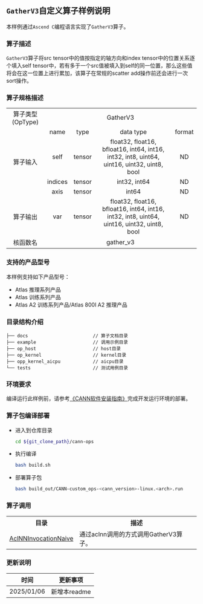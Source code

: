 ## `GatherV3`自定义算子样例说明 
本样例通过`Ascend C`编程语言实现了`GatherV3`算子。

### 算子描述
`GatherV3`算子将src tensor中的值按指定的轴方向和index tensor中的位置关系逐个填入self tensor中，若有多于一个src值被填入到self的同一位置，那么这些值将会在这一位置上进行累加，该算子在常规的scatter add操作前还会进行一次sort操作。

### 算子规格描述

<table>
<tr><td rowspan="1" align="center">算子类型(OpType)</td><td colspan="4" align="center">GatherV3</td></tr>
</tr>
<tr><td rowspan="4" align="center">算子输入</td><td align="center">name</td><td align="center">type</td><td align="center">data type</td><td align="center">format</td></tr>
<tr><td align="center">self</td><td align="center">tensor</td><td align="center">float32, float16, bfloat16, int64, int16, int32, int8, uint64, uint16, uint32, uint8, bool </td><td align="center">ND</td></tr>
<tr><td align="center">indices</td><td align="center">tensor</td><td align="center">int32, int64</td><td align="center">ND</td></tr>
<tr><td align="center">axis</td><td align="center">tensor</td><td align="center">int64</td><td align="center">ND</td></tr>
</tr>
</tr>
<tr><td rowspan="1" align="center">算子输出</td><td align="center">var</td><td align="center">tensor</td><td align="center">float32, float16, bfloat16, int64, int16, int32, int8, uint64, uint16, uint32, uint8, bool</td><td align="center">ND</td></tr>
</tr>
<tr><td rowspan="1" align="center">核函数名</td><td colspan="4" align="center">gather_v3</td></tr>
</table>

### 支持的产品型号
本样例支持如下产品型号：
- Atlas 推理系列产品
- Atlas 训练系列产品
- Atlas A2 训练系列产品/Atlas 800I A2 推理产品

### 目录结构介绍
```
├── docs                        // 算子文档目录
├── example                     // 调用示例目录
├── op_host                     // host目录
├── op_kernel                   // kernel目录
├── opp_kernel_aicpu            // aicpu目录
└── tests                       // 测试用例目录
```

### 环境要求
编译运行此样例前，请参考[《CANN软件安装指南》](https://hiascend.com/document/redirect/CannCommunityInstSoftware)完成开发运行环境的部署。

### 算子包编译部署
  - 进入到仓库目录

    ```bash
    cd ${git_clone_path}/cann-ops
    ```

  - 执行编译

    ```bash
    bash build.sh
    ```

  - 部署算子包

    ```bash
    bash build_out/CANN-custom_ops-<cann_version>-linux.<arch>.run
    ```
### 算子调用
<table>
    <th>目录</th><th>描述</th>
    <tr>
        <td><a href="./examples/AclNNInvocationNaive"> AclNNInvocationNaive</td><td>通过aclnn调用的方式调用GatherV3算子。</td>
    </tr>
</table>

### 更新说明
| 时间 | 更新事项 |
|----|------|
| 2025/01/06 | 新增本readme |